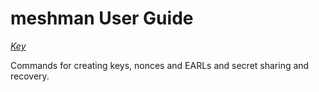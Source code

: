 # meshman User Guide

[*Key*](key.md)

Commands for creating keys, nonces and EARLs and secret sharing and recovery.


